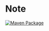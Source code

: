 # Note
[![Maven Package](https://github.com/hlong19it3/Note/actions/workflows/maven-publish.yml/badge.svg)](https://github.com/hlong19it3/Note/actions/workflows/maven-publish.yml)
